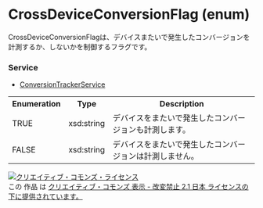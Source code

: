 # CrossDeviceConversionFlag (enum)
CrossDeviceConversionFlagは、デバイスまたいで発生したコンバージョンを計測するか、しないかを制御するフラグです。
 
### Service
+ [ConversionTrackerService](../services/ConversionTrackerService.md)
 
<table>
 <tr>
  <th>Enumeration </th>
  <th>Type</th>
  <th>Description</th>
 <tr>
  <td>TRUE</td>
  <td>xsd:string</td>
  <td>デバイスをまたいで発生したコンバージョンも計測します。</td>
 </tr>
 <tr>
  <td>FALSE</td>
  <td>xsd:string</td>
  <td>デバイスをまたいで発生したコンバージョンは計測しません。</td>
 </tr>
</table>

<a rel="license" href="http://creativecommons.org/licenses/by-nd/2.1/jp/"><img alt="クリエイティブ・コモンズ・ライセンス" style="border-width:0" src="https://i.creativecommons.org/l/by-nd/2.1/jp/88x31.png" /></a><br />この 作品 は <a rel="license" href="http://creativecommons.org/licenses/by-nd/2.1/jp/">クリエイティブ・コモンズ 表示 - 改変禁止 2.1 日本 ライセンスの下に提供されています。</a>
